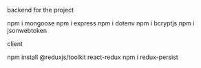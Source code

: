 
backend for the project

npm i mongoose
npm i express
npm i dotenv
npm i bcryptjs
npm i jsonwebtoken


client

npm install @reduxjs/toolkit react-redux
npm i redux-persist